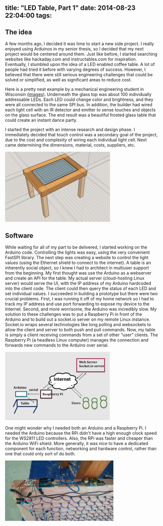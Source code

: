 title: "LED Table, Part 1"
date: 2014-08-23 22:04:00
tags:
---

## The idea

A few months ago, I decided it was time to start a new side project. I really enjoyed using Arduinos in my senior thesis, so I decided that my next project would be centered around them. Just like before, I started searching websites like hackaday.com and instructables.com for inspiration. Eventually, I stumbled upon the idea of a LED enabled coffee table. A lot of people had tried it before with varying degrees of success. However, I believed that there were still serious engineering challenges that could be solved or simplified, as well as significant areas to reduce cost.

Here is a pretty neat example by a mechanical engineering student in Wisconsin ([images](http://imgur.com/a/CGV17)). Underneath the glass top was about 100 individually addressable LEDs. Each LED could change color and brightness, and they were all connected to the same SPI bus. In addition, the builder had wired each light cell with an IR detector and emitter to sense touches and objects on the glass surface. The end result was a beautiful frosted glass table that could create an instant dance party. 

I started the project with an intense research and design phase. I immediately decided that touch control was a secondary goal of the project, due to the cost and complexity of wiring each individual light cell. Next came determining the dimensions, material, costs, suppliers, etc. 

![Google Sketch Up](model.png "Google Sketch Up")

## Software

While waiting for all of my part to be delivered, I started working on the Arduino code. Controlling the lights was easy, using the very convenient FastSPI library. The next step was creating a website to control the light values (using the Ethernet shield to connect to the internet). A table is an inherently social object, so I knew I had to architect in multiuser support from the beginning. My first thought was use the Arduino as a webserver and create an API for the table. My actual server (cloud-hosting Linux server) would serve the UI, with the IP address of my Arduino hardcoded into the client code. The client could then query the status of each LED and set individual values. I succeeded in building a prototype but there were two crucial problems. First, I was running it off of my home network so I had to track my IP address and use port forwarding to expose my device to the Internet. Second, and more worrisome, the Arduino was incredibly slow. My solution to these challenges was to put a Raspberry Pi in front of the Arduino and to build out a socket.io server on my remote Linux instance. Socket.io wraps several technologies like long polling and websockets to allow the client and server to both push and pull commands. Now, my table is simply a client receiving commands from a set of other “user” clients. The Raspberry Pi (a headless Linux computer) manages the connection and forwards new commands to the Arduino over serial. 

![System Architecture](diagram.png "System Architecture")

One might wonder why I needed both an Arduino and a Raspberry Pi. I needed the Arduino because the RPi didn’t have a high enough clock speed for the WS2811 LED controllers. Also, the RPi was faster and cheaper than the Arduino WiFi shield. More generally, it was nice to have a dedicated component for each function, networking and hardware control, rather than one that could only sort of do both.

![Electronics](electronics.png "Electronics")

